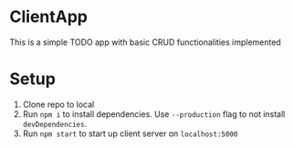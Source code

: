 # ClientApp

This is a simple TODO app with basic CRUD functionalities implemented

# Setup

1. Clone repo to local
2. Run `npm i` to install dependencies. Use `--production` flag to not install `devDependencies`.
3. Run `npm start` to start up client server on `localhost:5000`
